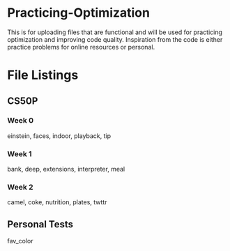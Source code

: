 # Practicing-Optimization
This is for uploading files that are functional and will be used for practicing optimization and improving code quality.
Inspiration from the code is either practice problems for online resources or personal.
# File Listings
## CS50P
### Week 0
einstein, faces, indoor, playback, tip

### Week 1
bank, deep, extensions, interpreter, meal

### Week 2
camel, coke, nutrition, plates, twttr

## Personal Tests
fav_color
